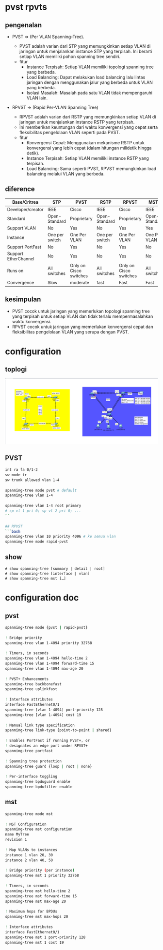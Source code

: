 # pvst rpvts
## pengenalan
- PVST => (Per VLAN Spanning-Tree). 
    - PVST adalah varian dari STP yang memungkinkan setiap VLAN di jaringan untuk menjalankan instance STP yang terpisah. Ini berarti setiap VLAN memiliki pohon spanning tree sendiri.
    - fitur
        - Instance Terpisah: Setiap VLAN memiliki topologi spanning tree yang berbeda.
        - Load Balancing: Dapat melakukan load balancing lalu lintas jaringan dengan menggunakan jalur yang berbeda untuk VLAN yang berbeda.
        - Isolasi Masalah: Masalah pada satu VLAN tidak mempengaruhi VLAN lain.

- RPVST => (Rapid Per-VLAN Spanning Tree)
    - RPVST adalah varian dari RSTP yang memungkinkan setiap VLAN di jaringan untuk menjalankan instance RSTP yang terpisah. 
    - Ini memberikan keuntungan dari waktu konvergensi yang cepat serta fleksibilitas pengelolaan VLAN seperti pada PVST.
    - fitur
        - Konvergensi Cepat: Menggunakan mekanisme RSTP untuk konvergensi yang lebih cepat (dalam hitungan milidetik hingga detik).
        - Instance Terpisah: Setiap VLAN memiliki instance RSTP yang terpisah.
        - Load Balancing: Sama seperti PVST, RPVST memungkinkan load balancing melalui VLAN yang berbeda.

## diference
Base/Critrea | STP | PVST | RSTP | RPVST | MSTP
--- | --- | --- | --- | --- | --- |
Developer/creator | IEEE | Cisco | IEEE	| Cisco | IEEE
Standard | Open-Standard | Proprietary | Open-Standard | Proprietary | Open-Standard
Support VLAN | No | Yes | No | Yes | Yes
Instance | One per switch | One Per VLAN | One per switch | One Per VLAN | One Per VLAN
Support PortFast | No | Yes | No | Yes | No
Support EtherChannel | No | Yes | No | Yes | No
Runs on | All switches | Only on Cisco switches | All switches | Only on Cisco switches | All switches
Convergence	| Slow | moderate | fast | Fast | Fast | Fast

## kesimpulan
- PVST cocok untuk jaringan yang memerlukan topologi spanning tree yang terpisah untuk setiap VLAN dan tidak terlalu mempermasalahkan waktu konvergensi.
- RPVST cocok untuk jaringan yang memerlukan konvergensi cepat dan fleksibilitas pengelolaan VLAN yang serupa dengan PVST.

# configuration
## toplogi
![alt text](./img/8.1.png)

## PVST
```sh
int ra fa 0/1-2
sw mode tr
sw trunk allowed vlan 1-4

spanning-tree mode pvst # default
spanning-tree vlan 1-4

spanning-tree vlan 1-4 root primary
# sp vl 1 pri 0; sp vl 2 pri 0; ...
``

## RPVST
```bash
spanning-tree vlan 10 priority 4096 # ke semua vlan
spanning-tree mode rapid-pvst 
```

## show
```
# show spanning-tree [summary | detail | root]
# show spanning-tree [interface | vlan]
# show spanning-tree mst […]
```

# configuration doc
## pvst
```sh
spanning-tree mode {pvst | rapid-pvst}

! Bridge priority
spanning-tree vlan 1-4094 priority 32768

! Timers, in seconds
spanning-tree vlan 1-4094 hello-time 2
spanning-tree vlan 1-4094 forward-time 15
spanning-tree vlan 1-4094 max-age 20

! PVST+ Enhancements
spanning-tree backbonefast
spanning-tree uplinkfast

! Interface attributes
interface FastEthernet0/1
spanning-tree [vlan 1-4094] port-priority 128
spanning-tree [vlan 1-4094] cost 19

! Manual link type specification
spanning-tree link-type {point-to-point | shared}

! Enables PortFast if running PVST+, or
! designates an edge port under RPVST+
spanning-tree portfast

! Spanning tree protection
spanning-tree guard {loop | root | none}

! Per-interface toggling
spanning-tree bpduguard enable
spanning-tree bpdufilter enable
```

## mst 
```sh
spanning-tree mode mst

! MST Configuration
spanning-tree mst configuration
name MyTree
revision 1

! Map VLANs to instances
instance 1 vlan 20, 30
instance 2 vlan 40, 50

! Bridge priority (per instance)
spanning-tree mst 1 priority 32768

! Timers, in seconds
spanning-tree mst hello-time 2
spanning-tree mst forward-time 15
spanning-tree mst max-age 20

! Maximum hops for BPDUs
spanning-tree mst max-hops 20

! Interface attributes
interface FastEthernet0/1
spanning-tree mst 1 port-priority 128
spanning-tree mst 1 cost 19
```